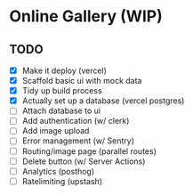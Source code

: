 # Online Gallery (WIP)

## TODO

- [x] Make it deploy (vercel)
- [x] Scaffold basic ui with mock data
- [x] Tidy up build process
- [x] Actually set up a database (vercel postgres)
- [ ] Attach database to ui
- [ ] Add authentication (w/ clerk)
- [ ] Add image upload
- [ ] Error management (w/ Sentry)
- [ ] Routing/image page (parallel routes)
- [ ] Delete button (w/ Server Actions)
- [ ] Analytics (posthog)
- [ ] Ratelimiting (upstash)